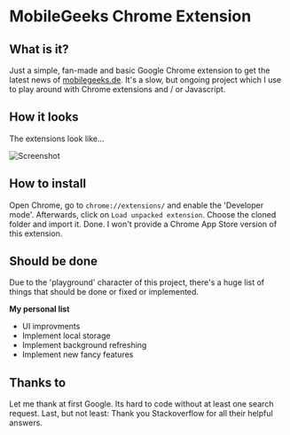 MobileGeeks Chrome Extension
===================

## What is it?
Just a simple, fan-made and basic Google Chrome extension to get the latest news of [ mobilegeeks.de][mg-link]. It's a slow, but ongoing project which I use to play around with Chrome extensions and / or Javascript.

## How it looks
The extensions look like...

![Screenshot](https://raw.github.com/tscholze/mg-chrome-extension/master/doc/v02.png)

## How to install
Open Chrome, go to `chrome://extensions/` and enable the 'Developer mode'. Afterwards, click on `Load unpacked extension`. Choose the cloned folder and import it. Done. I won't provide a Chrome App Store version of this extension.

## Should be done
Due to the 'playground' character of this project, there's a huge list of things that should be done or fixed or implemented.

**My personal list**

* UI improvments
* Implement local storage
* Implement background refreshing
* Implement new fancy features

## Thanks to
Let me thank at first Google. Its hard to code without at least one search request. Last, but not least: Thank you Stackoverflow for all their helpful answers.


[mg-link]: http://www.mobilegeeks.de
